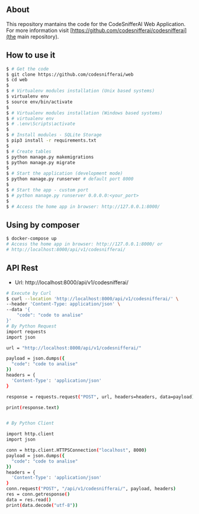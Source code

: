 ## About

This repository mantains the code for the CodeSnifferAI Web Application. For more information visit [https://github.com/codesnifferai/codesnifferai](the main repository).

## How to use it

```bash
$ # Get the code
$ git clone https://github.com/codesnifferai/web
$ cd web
$
$ # Virtualenv modules installation (Unix based systems)
$ virtualenv env
$ source env/bin/activate
$
$ # Virtualenv modules installation (Windows based systems)
$ # virtualenv env
$ # .\env\Scripts\activate
$
$ # Install modules - SQLite Storage
$ pip3 install -r requirements.txt
$
$ # Create tables
$ python manage.py makemigrations
$ python manage.py migrate
$
$ # Start the application (development mode)
$ python manage.py runserver # default port 8000
$
$ # Start the app - custom port
$ # python manage.py runserver 0.0.0.0:<your_port>
$
$ # Access the home app in browser: http://127.0.0.1:8000/
```

## Using by composer

```bash
$ docker-compose up
# Access the home app in browser: http://127.0.0.1:8000/ or 
# http://localhost:8000/api/v1/codesnifferai/
```

## API Rest
- Url:  http://localhost:8000/api/v1/codesnifferai/
```bash
# Execute by Curl
$ curl --location 'http://localhost:8000/api/v1/codesnifferai/' \
--header 'Content-Type: application/json' \
--data '{
    "code": "code to analise"
}'
# By Python Request
import requests
import json

url = "http://localhost:8000/api/v1/codesnifferai/"

payload = json.dumps({
  "code": "code to analise"
})
headers = {
  'Content-Type': 'application/json'
}

response = requests.request("POST", url, headers=headers, data=payload)

print(response.text)


# By Python Client

import http.client
import json

conn = http.client.HTTPSConnection("localhost", 8000)
payload = json.dumps({
  "code": "code to analise"
})
headers = {
  'Content-Type': 'application/json'
}
conn.request("POST", "/api/v1/codesnifferai/", payload, headers)
res = conn.getresponse()
data = res.read()
print(data.decode("utf-8")) 

```
